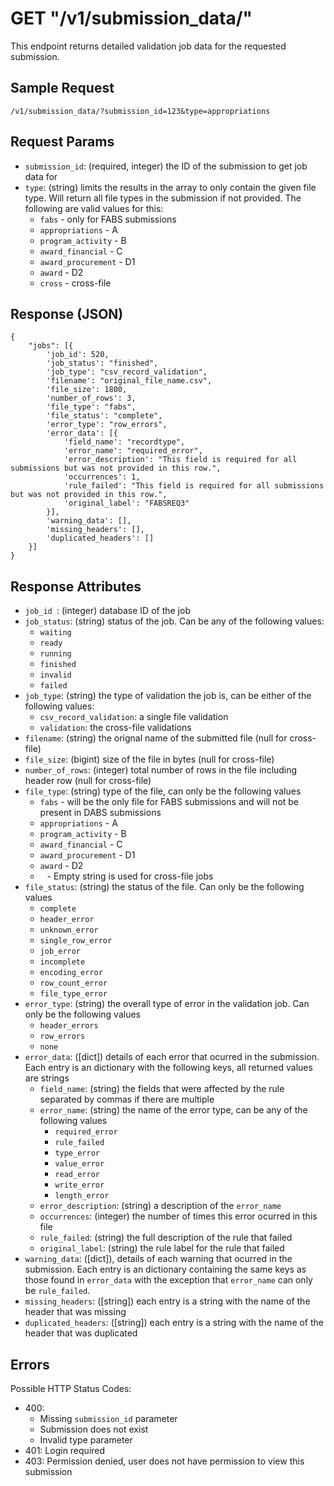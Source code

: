# GET "/v1/submission\_data/"
This endpoint returns detailed validation job data for the requested submission.

## Sample Request
`/v1/submission_data/?submission_id=123&type=appropriations`

## Request Params
- `submission_id`: (required, integer) the ID of the submission to get job data for
- `type`: (string) limits the results in the array to only contain the given file type. Will return all file types in the submission if not provided. The following are valid values for this:
    - `fabs` - only for FABS submissions
    - `appropriations` - A
    - `program_activity` - B
    - `award_financial` - C
    - `award_procurement` - D1
    - `award` - D2
    - `cross` - cross-file

## Response (JSON)
```
{
    "jobs": [{
        'job_id': 520,
        'job_status': "finished",
        'job_type': "csv_record_validation",
        'filename': "original_file_name.csv",
        'file_size': 1800,
        'number_of_rows': 3,
        'file_type': "fabs",
        'file_status': "complete",
        'error_type': "row_errors",
        'error_data': [{
            'field_name': "recordtype",
            'error_name': "required_error",
            'error_description': "This field is required for all submissions but was not provided in this row.",
            'occurrences': 1,
            'rule_failed': "This field is required for all submissions but was not provided in this row.",
            'original_label': "FABSREQ3"
        }],
        'warning_data': [],
        'missing_headers': [],
        'duplicated_headers': []
    }]
}
```

## Response Attributes
- `job_id `: (integer) database ID of the job
- `job_status`: (string) status of the job. Can be any of the following values:
    - `waiting`
    - `ready`
    - `running`
    - `finished`
    - `invalid`
    - `failed`
- `job_type`: (string) the type of validation the job is, can be either of the following values:
    - `csv_record_validation`: a single file validation
    - `validation`: the cross-file validations
- `filename`: (string) the orignal name of the submitted file (null for cross-file)
- `file_size`: (bigint) size of the file in bytes (null for cross-file)
- `number_of_rows`: (integer) total number of rows in the file including header row (null for cross-file)
- `file_type`: (string) type of the file, can only be the following values
    - `fabs` - will be the only file for FABS submissions and will not be present in DABS submissions
    - `appropriations` - A
    - `program_activity` - B
    - `award_financial` - C
    - `award_procurement` - D1
    - `award` - D2
    - ` ` - Empty string is used for cross-file jobs
- `file_status`: (string) the status of the file. Can only be the following values
    - `complete`
    - `header_error`
    - `unknown_error`
    - `single_row_error`
    - `job_error`
    - `incomplete`
    - `encoding_error`
    - `row_count_error`
    - `file_type_error`
- `error_type`: (string) the overall type of error in the validation job. Can only be the following values
    - `header_errors`
    - `row_errors`
    - `none`
- `error_data`: ([dict]) details of each error that ocurred in the submission. Each entry is an dictionary with the following keys, all returned values are strings
    -  `field_name`: (string) the fields that were affected by the rule separated by commas if there are multiple
    -  `error_name`: (string) the name of the error type, can be any of the following values
        -  `required_error`
        -  `rule_failed`
        -  `type_error`
        -  `value_error`
        -  `read_error`
        -  `write_error`
        -  `length_error`
    -  `error_description`: (string) a description of the `error_name`
    -  `occurrences`: (integer) the number of times this error ocurred in this file
    -  `rule_failed`: (string) the full description of the rule that failed
    -  `original_label`: (string) the rule label for the rule that failed
-  `warning_data`: ([dict]), details of each warning that ocurred in the submission. Each entry is an dictionary containing the same keys as those found in `error_data` with the exception that `error_name` can only be `rule_failed`.
-  `missing_headers`: ([string]) each entry is a string with the name of the header that was missing
-  `duplicated_headers`: ([string]) each entry is a string with the name of the header that was duplicated

## Errors
Possible HTTP Status Codes:

- 400:
    - Missing `submission_id` parameter
    - Submission does not exist
    - Invalid type parameter
- 401: Login required
- 403: Permission denied, user does not have permission to view this submission